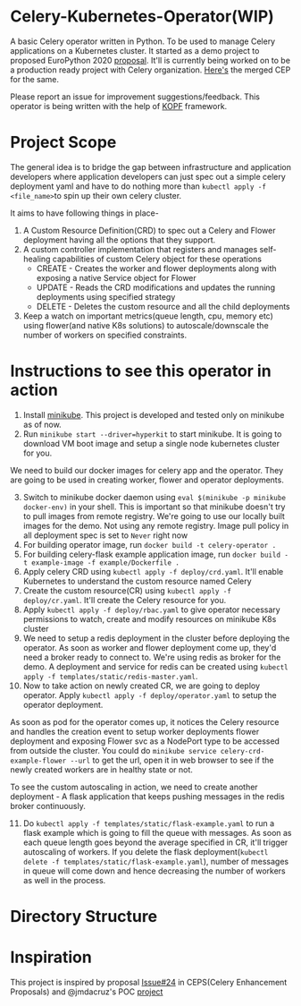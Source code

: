 # Celery-Kubernetes-Operator(WIP)
A basic Celery operator written in Python. To be used to manage Celery applications on a Kubernetes cluster. It started as a demo project to proposed EuroPython 2020 [proposal](https://ep2020.europython.eu/talks/BbvZjFa-advanced-infrastructure-management-in-kubernetes-using-python/). 
It'll is currently being worked on to be a production ready project with Celery organization. [Here's](https://github.com/celery/ceps/pull/29) the merged CEP for the same.

Please report an issue for improvement suggestions/feedback. This operator is being written with the help of [KOPF](https://github.com/nolar/kopf) framework.

# Project Scope
The general idea is to bridge the gap between infrastructure and application developers where application developers can just spec out a simple celery deployment yaml and have to do nothing more than `kubectl apply -f <file_name>`to spin up their own celery cluster.

It aims to have following things in place-
1. A Custom Resource Definition(CRD) to spec out a Celery and Flower deployment having all the options that they support.
2. A custom controller implementation that registers and manages self-healing capabilities of custom Celery object for these operations
    - CREATE - Creates the worker and flower deployments along with exposing a native Service object for Flower
    - UPDATE - Reads the CRD modifications and updates the running deployments using specified strategy
    - DELETE - Deletes the custom resource and all the child deployments
3. Keep a watch on important metrics(queue length, cpu, memory etc) using flower(and native K8s solutions) to autoscale/downscale the number of workers on specified constraints.

# Instructions to see this operator in action

1. Install [minikube](https://kubernetes.io/docs/tasks/tools/install-minikube/). This project is developed and tested only on minikube as of now.
2. Run `minikube start --driver=hyperkit` to start minikube. It is going to download VM boot image and setup a single node kubernetes cluster for you.

We need to build our docker images for celery app and the operator. They are going to be used in creating worker, flower and operator deployments.

3. Switch to minikube docker daemon using `eval $(minikube -p minikube docker-env)` in your shell. This is important so that minikube doesn't try to pull images from remote registry. We're going to use our locally built images for the demo. Not using any remote registry. Image pull policy in all deployment spec is set to `Never` right now
4. For building operator image, run `docker build -t celery-operator .`
5. For building celery-flask example application image, run `docker build -t example-image -f example/Dockerfile .`
6. Apply celery CRD using `kubectl apply -f deploy/crd.yaml`. It'll enable Kubernetes to understand the custom resource named Celery
7. Create the custom resource(CR) using `kubectl apply -f deploy/cr.yaml`. It'll create the Celery resource for you.
8. Apply `kubectl apply -f deploy/rbac.yaml` to give operator necessary permissions to watch, create and modify resources on minikube K8s cluster
9. We need to setup a redis deployment in the cluster before deploying the operator. As soon as worker and flower deployment come up, they'd need a broker ready to connect to. We're using redis as broker for the demo. A deployment and service for redis can be created using `kubectl apply -f templates/static/redis-master.yaml`. 
10. Now to take action on newly created CR, we are going to deploy operator. Apply `kubectl apply -f deploy/operator.yaml` to setup the operator deployment. 

As soon as pod for the operator comes up, it notices the Celery resource and handles the creation event to setup worker deployments flower deployment and exposing Flower svc as a NodePort type to be accessed from outside the cluster. 
You could do `minikube service celery-crd-example-flower --url` to get the url, open it in web browser to see if the newly created workers are in healthy state or not.

To see the custom autoscaling in action, we need to create another deployment - A flask application that keeps pushing messages in the redis broker continuously.

11. Do `kubectl apply -f templates/static/flask-example.yaml` to run a flask example which is going to fill the queue with messages. As soon as each queue length goes beyond the average specified in CR, it'll trigger autoscaling of workers. If you delete the flask deployment(`kubectl delete -f templates/static/flask-example.yaml`), number of messages in queue will come down and hence decreasing the number of workers as well in the process.

# Directory Structure

# Inspiration

This project is inspired by proposal [Issue#24](https://github.com/celery/ceps/issues/24) in CEPS(Celery Enhancement Proposals) and @jmdacruz's POC [project](https://github.com/jmdacruz/celery-k8s-operator/)
